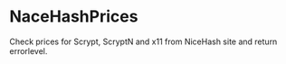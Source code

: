 NaceHashPrices
==============

Check prices for Scrypt, ScryptN and x11 from NiceHash site and return errorlevel.
